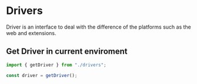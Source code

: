 # Drivers

Driver is an interface to deal with the difference of the platforms such as the web and extensions.

## Get Driver in current enviroment

```typescript
import { getDriver } from "./drivers";

const driver = getDriver();
```
